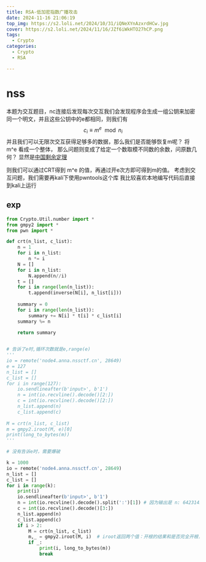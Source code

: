 ```yaml
---
title: RSA-低加密指数广播攻击
date: 2024-11-16 21:06:19
top_img: https://s2.loli.net/2024/10/31/iQNeXYnAzxrdHCw.jpg
cover: https://s2.loli.net/2024/11/16/JZf6iWkHTO27hCP.png
tags:
  - Crypto
categories:
  - Crypto
  - RSA

---
```

# nss
本题为交互题目，nc连接后发现每次交互我们会发现程序会生成一组公钥来加密同一个明文，并且这些公钥中的e都相同，则我们有
$$
c_i \equiv m^e \mod n_i
$$
并且我们可以无限次交互获得足够多的数据，那么我们是否能够恢复m呢？
将 m^e 看成一个整体， 那么问题则变成了给定一个数取模不同数的余数，问原数几何？
显然是[中国剩余定理](https://abxery.cn/2024/11/01/%E4%B8%AD%E5%9B%BD%E5%89%A9%E4%BD%99%E5%AE%9A%E7%90%86/)

则我们可以通过CRT得到 m^e 的值，再通过开e次方即可得到m的值。
考虑到交互问题，我们需要再kali下使用pwntools这个库
我比较喜欢本地编写代码后直接到kali上运行

## exp
```python
from Crypto.Util.number import *
from gmpy2 import *
from pwn import *

def crt(n_list, c_list):
    n = 1
    for i in n_list:
        n *= i
    N = []
    for i in n_list:
        N.append(n//i)
    t = []
    for i in range(len(n_list)):
        t.append(inverse(N[i], n_list[i]))
        
    summary = 0
    for i in range(len(n_list)):
        summary += N[i] * t[i] * c_list[i]
    summary %= n
    
    return summary


# 告诉了e时,循环次数就是e,range(e)
'''
io = remote('node4.anna.nssctf.cn', 28649)
e = 127
n_list = []
c_list = []
for i in range(127):
    io.sendlineafter(b'input>', b'1')
    n = int(io.recvline().decode()[2:])
    c = int(io.recvline().decode()[2:])
    n_list.append(n)
    c_list.append(c)
    
M = crt(n_list, c_list)
m = gmpy2.iroot(M, e)[0]
print(long_to_bytes(m))
'''

# 没有告诉e时，需要爆破

k = 1000
io = remote('node4.anna.nssctf.cn', 28649)
n_list = []
c_list = []
for i in range(k):
    print(i)
    io.sendlineafter(b'input>', b'1')
    n = int(io.recvline().decode().split(':')[1]) # 因为输出是 n: 6423142657687, 转换为字符串后按:分割去后面数字部分, 等价于[3:],因为有个空格
    c = int(io.recvline().decode()[3:])
    n_list.append(n)
    c_list.append(c)
    if i > 2:
        M = crt(n_list, c_list)
        m,_ = gmpy2.iroot(M, i)  # iroot返回两个值：开根的结果和是否完全开根，这里把结果赋值给m，true或false给_,用于直接判断
        if _:
            print(i, long_to_bytes(m))
            break 
```
